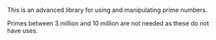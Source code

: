 This is an advanced library for using and manipulating prime numbers.

Primes between 3 million and 10 million are not needed as these do not have uses. 
